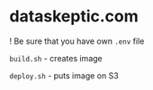 # dataskeptic.com

! Be sure that you have own `.env` file

`build.sh` - creates image

`deploy.sh` - puts image on S3

